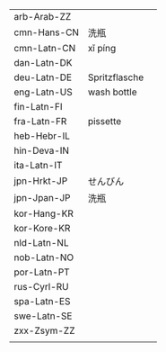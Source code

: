 | | | |
|-|-|-|
| arb-Arab-ZZ |  |  |
| cmn-Hans-CN | 洗瓶 |  |
| cmn-Latn-CN | xǐ píng |  |
| dan-Latn-DK |  |  |
| deu-Latn-DE | Spritzflasche |  |
| eng-Latn-US | wash bottle |  |
| fin-Latn-FI |  |  |
| fra-Latn-FR | pissette |  |
| heb-Hebr-IL |  |  |
| hin-Deva-IN |  |  |
| ita-Latn-IT |  |  |
| jpn-Hrkt-JP | せんびん |  |
| jpn-Jpan-JP | 洗瓶 |  |
| kor-Hang-KR |  |  |
| kor-Kore-KR |  |  |
| nld-Latn-NL |  |  |
| nob-Latn-NO |  |  |
| por-Latn-PT |  |  |
| rus-Cyrl-RU |  |  |
| spa-Latn-ES |  |  |
| swe-Latn-SE |  |  |
| zxx-Zsym-ZZ |  |  |
|  |  |  |